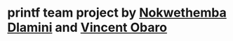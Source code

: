 # printf team project by [Nokwethemba Dlamini](https://github.com/NokwethembaDlamini) and [Vincent Obaro](https://github.com/vincelogs)
